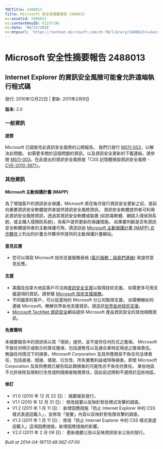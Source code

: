 ```yaml
---
TOCTitle: 2488013
Title: Microsoft 安全性摘要報告 2488013
ms:assetid: 2488013
ms:contentKeyID: 61237196
ms:date: '06/23/2016'
ms:mtpsurl: 'https://technet.microsoft.com/zh-TW/library/2488013(v=Security.10)'
---
```



Microsoft 安全性摘要報告 2488013
================================

Internet Explorer 的資訊安全風險可能會允許遠端執行程式碼
--------------------------------------------------------

發行: 2010年12月22日 | 更新: 2011年2月9日

**版本:** 2.0

### 一般資訊

#### 提要

Microsoft 已調查完此資訊安全風險的公開報告。 我們已發行 [MS11-003](https://technet.microsoft.com/security/bulletin/ms11-003)，以解決此問題。 如需更多關於這個問題的資訊，以及資訊安全更新的下載連結，請參閱 [MS11-003](https://technet.microsoft.com/security/bulletin/ms11-003)。在此提出的資訊安全風險是「CSS 記憶體損毀資訊安全風險 - [CVE-2010-3971](https://www.cve.mitre.org/cgi-bin/cvename.cgi?name=cve-2010-3971)」。

### 其他資訊

#### Microsoft 主動保護計畫 (MAPP)

為了增強客戶的資訊安全保護，Microsoft 將在每月發行資訊安全更新之前，提前向重要資訊安全軟體提供者提供資訊安全風險資訊。 資訊安全軟體提供者可利用此資訊安全風險資訊，透過其資訊安全軟體或裝置 (如防毒軟體、網路入侵偵測系統、或主機入侵預防系統)，為客戶提供更新的保護措施。 如果要判斷是否有資訊安全軟體提供者的主動保護可用，請造訪由 [Microsoft 主動保護計畫 (MAPP) 合作夥伴](https://www.microsoft.com/security/msrc/mapp/partners.mspx)上列出的計畫合作夥伴所提供的主動保護計畫網站。

#### 意見反應

-   您可以填寫 Microsoft 技術支援服務表格 ([客戶服務：與我們連絡](https://support.microsoft.com/common/survey.aspx?scid=sw;en;1257&amp;showpage=1&amp;ws=technet&amp;sd=tech)) 來提供意見反應。

#### 支援

-   美國及加拿大地區客戶可洽詢[資訊安全支援](https://go.microsoft.com/fwlink/?linkid=21131)以取得技術支援。 如需更多可用支援選項的資訊，請參閱 [Microsoft 技術支援服務](https://support.microsoft.com/?ln=zh-tw)。
-   不同國家的客戶，可以從當地的 Microsoft 分公司取得支援。 如需瞭解如何連絡 Microsoft，瞭解世界各地支援資訊，請造訪[世界各地技術支援](https://go.microsoft.com/fwlink/?linkid=21155)。
-   [Microsoft TechNet 資訊安全](https://technet.microsoft.com/zh-tw/security/default.aspx)網站提供 Microsoft 產品資訊安全的其他相關資訊。

#### 免責聲明

本摘要報告中的資訊係以其「現狀」提供，並不提供任何形式之擔保。 Microsoft 不做任何明示或默示的責任擔保，包括適售性以及適合某特定用途之擔保責任。 無論任何情況下的損害，Microsoft Corporation 及其供應商皆不負任何法律責任，包括直接、間接、偶發、衍生性、所失業務利益或特殊損害。即使 Microsoft Corporation 及其供應商已被告知此類損害的可能性亦不負任何責任。 某些地區不允許排除及限制衍生性或附隨損害賠償責任，因此前述限制不適用於這些地區。

#### 修訂

-   V1.0 (2010 年 12 月 22 日)： 摘要報告發行。
-   V1.1 (2010 年 12 月 31 日)： 修改提要以反映針對目標式攻擊的調查。
-   V1.2 (2011 年 1 月 11 日)： 新增因應措施「防止 Internet Explorer 中的 CSS 樣式表遞迴載入」，並修改「提要」內容以反映針對有限攻擊的調查。
-   V1.3 (2011 年 1 月 11 日)： 修改「防止 Internet Explorer 中的 CSS 樣式表遞迴載入」這項因應措施，新增因應措施的影響。
-   V2.0 (2011 年 2 月 09 日)： 更新摘要公告以反映資訊安全公告的發行。

*Built at 2014-04-18T13:49:36Z-07:00*
